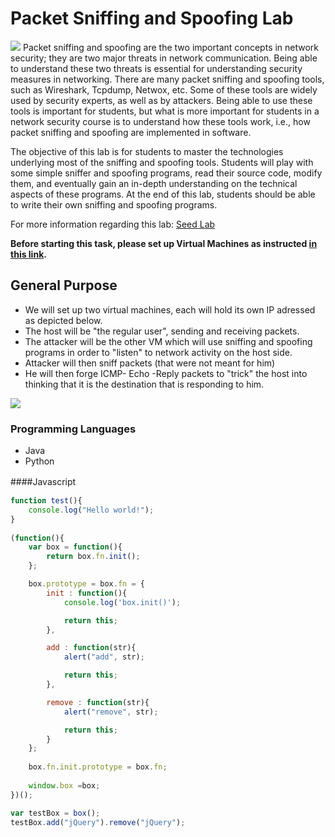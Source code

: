 # Packet Sniffing and Spoofing Lab

![](https://seedsecuritylabs.org/Labs_20.04/Networking/Sniffing_Spoofing/sniffing_spoofing.png)
Packet sniffing and spoofing are the two important concepts in network security; they are two major threats in network communication. Being able to understand these two threats is essential for understanding security measures in networking. There are many packet sniffing and spoofing tools, such as Wireshark, Tcpdump, Netwox, etc. Some of these tools are widely used by security experts, as well as by attackers. Being able to use these tools is important for students, but what is more important for students in a network security course is to understand how these tools work, i.e., how packet sniffing and spoofing are implemented in software.

The objective of this lab is for students to master the technologies underlying most of the sniffing and spoofing tools. Students will play with some simple sniffer and spoofing programs, read their source code, modify them, and eventually gain an in-depth understanding on the technical aspects of these programs. At the end of this lab, students should be able to write their own sniffing and spoofing programs.

For more information regarding this lab: [Seed Lab](https://seedsecuritylabs.org/Labs_20.04/Networking/Sniffing_Spoofing/ "Seed Lab")

**Before starting this task, please set up Virtual Machines as instructed [in this link](https://github.com/seed-labs/seed-labs/blob/master/manuals/vm/seedvm-manual.md "in this link").**

## General Purpose
- We will set up two virtual machines, each will hold its own IP adressed as depicted below. 
- The host will be "the regular user", sending and receiving packets.
- The attacker will be the other VM which will use sniffing and spoofing programs in order to "listen" to network activity on the host side.
- Attacker will then sniff packets (that were not meant for him)
- He will then forge ICMP- Echo -Reply packets to "trick" the host into thinking that it is the destination that is responding to him.

![](https://i.ibb.co/HBQb7JC/image.jpg)



### Programming Languages

- Java
- Python







####Javascript　

```javascript
function test(){
	console.log("Hello world!");
}
 
(function(){
    var box = function(){
        return box.fn.init();
    };

    box.prototype = box.fn = {
        init : function(){
            console.log('box.init()');

			return this;
        },

		add : function(str){
			alert("add", str);

			return this;
		},

		remove : function(str){
			alert("remove", str);

			return this;
		}
    };
    
    box.fn.init.prototype = box.fn;
    
    window.box =box;
})();

var testBox = box();
testBox.add("jQuery").remove("jQuery");
```


